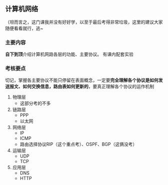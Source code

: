## 计算机网络
（坦而言之，这门课我并没有好好学，以至于最后考得非常垃圾，这里的建议大家随便看看就行，逃~
### 主要内容
**自下到顶**介绍计算机网路各层的功能、主要协议。
有课内配套实验
### 考核要点
切记，掌握各主要协议不能只停留在表面概念，一定要**完全理解各个协议是如何发送报文、如何交换信息，路由表如何更新的**，要真正理解各个协议的运作机制
1. 物理层
    - 这部分考的不多
2. 链路层
   - PPP
   - 以太网
3. 网络层
   - IP
   - ICMP
   - 路由选择协议RIP（这个重点考）、OSPF、BGP（这俩没考）
4. 运输层
   - UDP
   - TCP
5. 应用层
   - DNS
   - HTTP